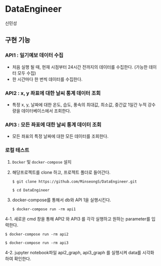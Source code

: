# DataEngineer
신민성


## 구현 기능

### API1 : 일기예보 데이터 수집
- 처음 실행 될 때, 현재 시점부터 24시간 전까지의 데이터를 수집한다. (가능한 데이터 모두 수집)
- 한 시간마다 한 번씩 데이터를 수집한다.

### API2 : x, y 좌표에 대한 날씨 통계 데이터 조회
- 특정 x, y, 날짜에 대한 온도, 습도, 풍속의 최대값, 최소값, 중간값 1일간 누적 강수량을 데이터베이스에서 조회한다.

### API3 : 모든 좌표에 대한 날씨 통계 데이터 조회

- 모든 좌표의 특정 날짜에 대한 모든 데이터를 조회한다.



 
### 로컬 테스트

1. `Docker` 및 `docker-compose` 설치


2. 해당프로젝트를 clone 하고, 프로젝트 폴더로 들어간다.

   ```
   $ git clone https://github.com/MinseongS/DataEngineer.git
   
   $ cd DataEngineer
   ```

3. docker-compose를 통해서 db와 API 1을 실행시킨다.

   ```
   $ docker-compose run -rm api1
   ```

4-1. 새로운 cmd 창을 통해 API2 와 API3 를 각각 실행하고 원하는 parameter를 입력한다.

   ```
   $ docker-compose run -rm api2
   ```
   ```
   $ docker-compose run -rm api3
   ```
4-2. jupyter notebook파일 api2_graph, api3_graph 를 실행시켜 data를 시각화 하여 확인한다.
  
